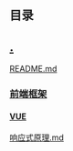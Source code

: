 ## 目录

## [.](./CATALOG)  

[README.md](./README)  

### [前端框架](./%E5%89%8D%E7%AB%AF%E6%A1%86%E6%9E%B6/CATALOG)  


#### [VUE](./%E5%89%8D%E7%AB%AF%E6%A1%86%E6%9E%B6/VUE/CATALOG)  

[响应式原理.md](./%E5%89%8D%E7%AB%AF%E6%A1%86%E6%9E%B6/VUE/%E5%93%8D%E5%BA%94%E5%BC%8F%E5%8E%9F%E7%90%86)  
